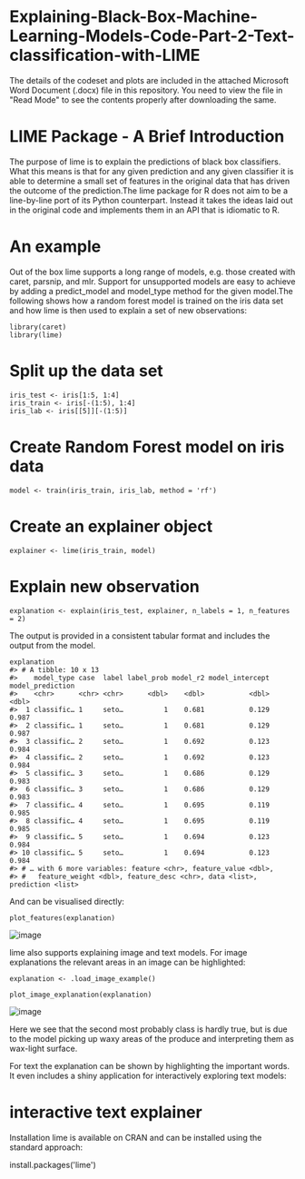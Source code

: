 # Explaining-Black-Box-Machine-Learning-Models-Code-Part-2-Text-classification-with-LIME

The details of the codeset and plots are included in the attached Microsoft Word Document (.docx) file in this repository. 
You need to view the file in "Read Mode" to see the contents properly after downloading the same.

LIME Package - A Brief Introduction
===================================
The purpose of lime is to explain the predictions of black box classifiers. What this means is that for any given prediction and any given classifier it is able to determine a small set of features in the original data that has driven the outcome of the prediction.The lime package for R does not aim to be a line-by-line port of its Python counterpart. Instead it takes the ideas laid out in the original code and implements them in an API that is idiomatic to R.

An example
============
Out of the box lime supports a long range of models, e.g. those created with caret, parsnip, and mlr. Support for unsupported models are easy to achieve by adding a predict_model and model_type method for the given model.The following shows how a random forest model is trained on the iris data set and how lime is then used to explain a set of new observations:

    library(caret) 
    library(lime)

Split up the data set
======================    
    iris_test <- iris[1:5, 1:4]
    iris_train <- iris[-(1:5), 1:4]
    iris_lab <- iris[[5]][-(1:5)]

Create Random Forest model on iris data
==========================================
    model <- train(iris_train, iris_lab, method = 'rf')

Create an explainer object
============================
    explainer <- lime(iris_train, model)

Explain new observation
========================
    explanation <- explain(iris_test, explainer, n_labels = 1, n_features = 2)

The output is provided in a consistent tabular format and includes the output from the model.

    explanation
    #> # A tibble: 10 x 13
    #>    model_type case  label label_prob model_r2 model_intercept model_prediction
    #>    <chr>      <chr> <chr>      <dbl>    <dbl>           <dbl>            <dbl>
    #>  1 classific… 1     seto…          1    0.681           0.129            0.987
    #>  2 classific… 1     seto…          1    0.681           0.129            0.987
    #>  3 classific… 2     seto…          1    0.692           0.123            0.984
    #>  4 classific… 2     seto…          1    0.692           0.123            0.984
    #>  5 classific… 3     seto…          1    0.686           0.129            0.983
    #>  6 classific… 3     seto…          1    0.686           0.129            0.983
    #>  7 classific… 4     seto…          1    0.695           0.119            0.985
    #>  8 classific… 4     seto…          1    0.695           0.119            0.985
    #>  9 classific… 5     seto…          1    0.694           0.123            0.984
    #> 10 classific… 5     seto…          1    0.694           0.123            0.984
    #> # … with 6 more variables: feature <chr>, feature_value <dbl>,
    #> #   feature_weight <dbl>, feature_desc <chr>, data <list>, prediction <list>

And can be visualised directly:

    plot_features(explanation)
    
![image](https://user-images.githubusercontent.com/26252963/149611100-98765b88-08ba-4231-b90f-e009be7ee2fa.png)


lime also supports explaining image and text models. For image explanations the relevant areas in an image can be highlighted:

    explanation <- .load_image_example()

    plot_image_explanation(explanation)
    
![image](https://user-images.githubusercontent.com/26252963/149611116-e993a762-b7d4-4430-904d-6023bb9eac62.png)


Here we see that the second most probably class is hardly true, but is due to the model picking up waxy areas of the produce and interpreting them as wax-light surface.

For text the explanation can be shown by highlighting the important words. It even includes a shiny application for interactively exploring text models:

interactive text explainer
===========================
Installation lime is available on CRAN and can be installed using the standard approach:

install.packages('lime')

